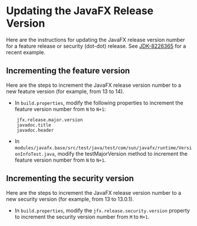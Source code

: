 # Updating the JavaFX Release Version

Here are the instructions for updating the JavaFX release version number
for a feature release or security (dot-dot) release.
See [JDK-8226365](https://bugs.openjdk.java.net/browse/JDK-8226365)
for a recent example.

## Incrementing the feature version

Here are the steps to increment the JavaFX release version number to a new
feature version (for example, from 13 to 14).

* In `build.properties`, modify the following properties to increment the
feature version number from `N` to `N+1`:

```
    jfx.release.major.version
    javadoc.title
    javadoc.header
```

* In
`modules/javafx.base/src/test/java/test/com/sun/javafx/runtime/VersionInfoTest.java`,
modify the testMajorVersion method to increment the feature version number
from `N` to `N+1`.

## Incrementing the security version

Here are the steps to increment the JavaFX release version number to a new
security version (for example, from 13 to 13.0.1).

* In `build.properties`, modify the `jfx.release.security.version` property
to increment the security version number from `M` to `M+1`.
